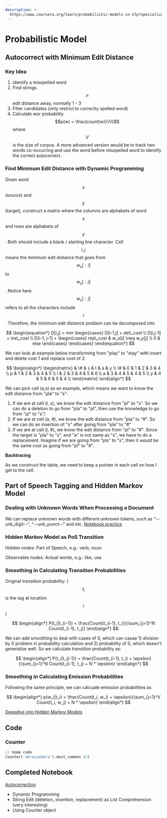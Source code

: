 ```yaml
---
description: >-
  https://www.coursera.org/learn/probabilistic-models-in-nlp?specialization=natural-language-processing
---
```


# Probabilistic Model

## Autocorrect with Minimum Edit Distance&#x20;

### Key Idea

1. Identify a misspelled word&#x20;
2. Find strings $$n$$edit distance away, normally 1 - 3
3. Filter candidates (only restrict to correclty spelled word)&#x20;
4. Calculate wor probability $$p(w) = \frac{count(w)}{V}$$ where $$V$$is the size of corpus. A more advanced version would be to track two words co-occurring and use the word before misspelled word to identify the correct autocorrect.&#x20;

### Find Minimum Edit Distance with Dynamic Programming&#x20;

Given word $$x$$ (source) and $$y$$ (target), construct a matrix where the columns are alphabets of word $$x$$ and rows are alphabets of $$y$$. Both should include a blank / starting line character. Cell $$i,j$$ means the minimum edit distance that goes from $$w_x[:i]$$to $$w_y[:j]$$. Notice here $$w_x[:j]$$ refers to all the characters include $$i$$. Therefore, the minimum edit distance problem can be decomposed into&#x20;

$$
\begin{equation*}
        D[i,j] = min
            \begin{cases}
                D[i-1,j] + del\_cost \\
                D[i,j-1] + ins\_cost \\
                D[i-1, j-1] +
                    \begin{cases}
                        rep\_cost & w_x[i] \neq w_y[j] \\
                        0 & else
                    \end{cases}
            \end{cases}
    \end{equation*}
$$

We can look at example below transforming from "play" to "stay" with insert and delete cost 1 and replace cost of 2.&#x20;

$$
\begin{align*}
\begin{matrix}
   & \# & s & t & a & y \\
\# & 0 & 1 & 2 & 3 & 4 \\ 
p & 1 & 2 & 3 & 4 & 5 \\
l & 2 & 3 & 4 & 5 & 6 \\
a & 3 & 4 & 5 & 4 & 5 \\
y & 4 & 5 & 6 & 5 & 4 \\
\end{matrix}
\end{align*}
$$

We can pick cell (a,s) as an example, which means we want to know the edit distance from "pla" to "s":&#x20;

1. If we are at cell (l, s), we know the edit distance from "pl" to "s". So we can do a deletion to go from "pla" to "pl", then use the knowledge to go from "pl" to "s"/&#x20;
2. If we are at cell (a, #), we know the edit distance from "pla" to "#". So we can do an insertion of "s" after going from "pla" to "#"
3. If we are at cell (l, #), we know the edit distance from "pl" to "#". Since the target is "pla" to "s", and "a" is not same as "s", we have to do a replacement. Imagine if we are going from "pls" to "s", then it would be the same cost as going from "pl" to "#".&#x20;

**Backtracing**&#x20;

As we construct the table, we need to keep a pointer in each cell on how I get to the cell.&#x20;

## Part of Speech Tagging and Hidden Markov Model&#x20;

### Dealing with Unknown Words When Processing a Document&#x20;

We can replace unknown words with different unknown tokens, such as "--unk\_digit--", "--unk\_punct--" and etc.  [Notebook practice ](https://drive.google.com/file/d/1FHZ\_SxK58imWGYTZzs5nalnNteofFWZY/view?usp=share\_link)

### Hidden Markov Model as PoS Transition&#x20;

Hidden nodes: Part of Speech, e.g.: verb, noun&#x20;

Observable nodes: Actual words, e.g.: like, use&#x20;

### Smoothing in Calculating Transition Probabilities&#x20;

Original transition probability: ($$t_i$$ is the tag at location $$i$$ )&#x20;

$$
\begin{align*}
        P(t_i|t_{i-1}) = \frac{Count(t_{i-1}, t_i)}{\sum_{j=1}^N Count(t_{i-1}, t_j)}
    \end{align*}
$$

We can add smoothing to deal with cases of 0, which can cause 1) division by 0 problem in probability calculation and 2) probability of 0, which doesn't generalize well.  So we calculate transition probability as:&#x20;

$$
\begin{align*}
        P(t_i|t_{i-1}) = \frac{Count(t_{i-1}, t_i) + \epsilon}{\sum_{j=1}^N Count(t_{i-1}, t_j) + N * \epsilon}
    \end{align*}
$$

### Smoothing in Calculating Emission Probabilities&#x20;

Following the same principle, we can calcuate emission probabilities as&#x20;

$$
\begin{align*}
p(w_i|t_i) = \frac{Count(t_i, w_i) + \epsilon}{\sum_{j=1}^V Count(t_i, w_j) + N * \epsilon}
\end{align*}
$$

[Deepdive into Hidden Markov Models](../../statistics-method-notes/statistical-test-and-tools/hidden-markov-models.md)&#x20;

## Code&#x20;

### Counter&#x20;

```python
// Some code
Counter('abracadabra').most_common (3)
```

## Completed Notebook

[Autocorrection](https://drive.google.com/file/d/1Ob6shW\_Tv2-j\_BF4vn0HDRvQcWcaEjaS/view?usp=share\_link)

* Dynamic Programming&#x20;
* String Edit (deletion, insertion, replacement) as List Comprehension (very interesting)&#x20;
* Using Counter object


